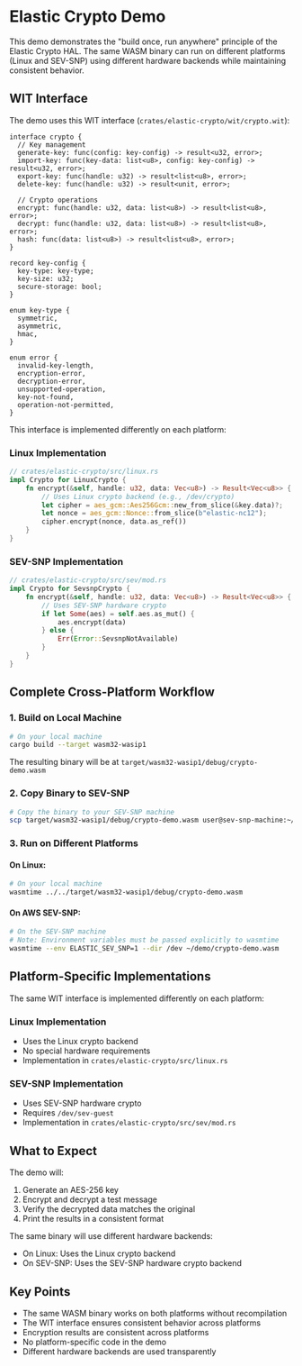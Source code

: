 # Elastic Crypto Demo

This demo demonstrates the "build once, run anywhere" principle of the Elastic Crypto HAL. The same WASM binary can run on different platforms (Linux and SEV-SNP) using different hardware backends while maintaining consistent behavior.

## WIT Interface

The demo uses this WIT interface (`crates/elastic-crypto/wit/crypto.wit`):

```wit
interface crypto {
  // Key management
  generate-key: func(config: key-config) -> result<u32, error>;
  import-key: func(key-data: list<u8>, config: key-config) -> result<u32, error>;
  export-key: func(handle: u32) -> result<list<u8>, error>;
  delete-key: func(handle: u32) -> result<unit, error>;

  // Crypto operations
  encrypt: func(handle: u32, data: list<u8>) -> result<list<u8>, error>;
  decrypt: func(handle: u32, data: list<u8>) -> result<list<u8>, error>;
  hash: func(data: list<u8>) -> result<list<u8>, error>;
}

record key-config {
  key-type: key-type;
  key-size: u32;
  secure-storage: bool;
}

enum key-type {
  symmetric,
  asymmetric,
  hmac,
}

enum error {
  invalid-key-length,
  encryption-error,
  decryption-error,
  unsupported-operation,
  key-not-found,
  operation-not-permitted,
}
```

This interface is implemented differently on each platform:

### Linux Implementation
```rust
// crates/elastic-crypto/src/linux.rs
impl Crypto for LinuxCrypto {
    fn encrypt(&self, handle: u32, data: Vec<u8>) -> Result<Vec<u8>> {
        // Uses Linux crypto backend (e.g., /dev/crypto)
        let cipher = aes_gcm::Aes256Gcm::new_from_slice(&key.data)?;
        let nonce = aes_gcm::Nonce::from_slice(b"elastic-nc12");
        cipher.encrypt(nonce, data.as_ref())
    }
}
```

### SEV-SNP Implementation
```rust
// crates/elastic-crypto/src/sev/mod.rs
impl Crypto for SevsnpCrypto {
    fn encrypt(&self, handle: u32, data: Vec<u8>) -> Result<Vec<u8>> {
        // Uses SEV-SNP hardware crypto
        if let Some(aes) = self.aes.as_mut() {
            aes.encrypt(data)
        } else {
            Err(Error::SevsnpNotAvailable)
        }
    }
}
```

## Complete Cross-Platform Workflow

### 1. Build on Local Machine
```bash
# On your local machine
cargo build --target wasm32-wasip1
```

The resulting binary will be at `target/wasm32-wasip1/debug/crypto-demo.wasm`

### 2. Copy Binary to SEV-SNP
```bash
# Copy the binary to your SEV-SNP machine
scp target/wasm32-wasip1/debug/crypto-demo.wasm user@sev-snp-machine:~/demo/
```

### 3. Run on Different Platforms

#### On Linux:
```bash
# On your local machine
wasmtime ../../target/wasm32-wasip1/debug/crypto-demo.wasm
```

#### On AWS SEV-SNP:
```bash
# On the SEV-SNP machine
# Note: Environment variables must be passed explicitly to wasmtime
wasmtime --env ELASTIC_SEV_SNP=1 --dir /dev ~/demo/crypto-demo.wasm
```

## Platform-Specific Implementations

The same WIT interface is implemented differently on each platform:

### Linux Implementation
- Uses the Linux crypto backend
- No special hardware requirements
- Implementation in `crates/elastic-crypto/src/linux.rs`

### SEV-SNP Implementation
- Uses SEV-SNP hardware crypto
- Requires `/dev/sev-guest`
- Implementation in `crates/elastic-crypto/src/sev/mod.rs`

## What to Expect

The demo will:
1. Generate an AES-256 key
2. Encrypt and decrypt a test message
3. Verify the decrypted data matches the original
4. Print the results in a consistent format

The same binary will use different hardware backends:
- On Linux: Uses the Linux crypto backend
- On SEV-SNP: Uses the SEV-SNP hardware crypto backend

## Key Points

- The same WASM binary works on both platforms without recompilation
- The WIT interface ensures consistent behavior across platforms
- Encryption results are consistent across platforms
- No platform-specific code in the demo
- Different hardware backends are used transparently 